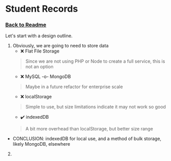# Student Records
### [Back to Readme](../README.md)

Let's start with a design outline.

1. Obviously, we are going to need to store data
     - :x: Flat File Storage
    > Since we are not using PHP or Node to create a full service, this is not an option
     - :x: MySQL -o- MongoDB
    > Maybe in a future refactor for enterprise scale
     - :x: localStorage
    > Simple to use, but size limitations indicate it may not work so good
     - :heavy_check_mark: indexedDB
    > A bit more overhead than localStorage, but better size range
  - CONCLUSION: indexedDB for local use, and a method of bulk storage, likely MongoDB, elsewhere

2. 
